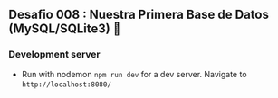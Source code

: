 ## Desafio 008 : Nuestra Primera Base de Datos (MySQL/SQLite3) 🚀

### Development server

- Run with nodemon `npm run dev` for a dev server. Navigate to `http://localhost:8080/`



